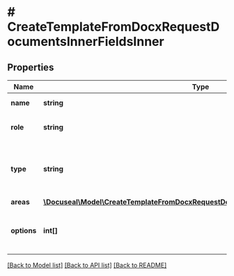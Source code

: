 # # CreateTemplateFromDocxRequestDocumentsInnerFieldsInner

## Properties

Name | Type | Description | Notes
------------ | ------------- | ------------- | -------------
**name** | **string** | Name of the field. | [optional]
**role** | **string** | Role name of the signer. | [optional]
**type** | **string** | Type of the field (e.g., text, signature, date, initials). | [optional]
**areas** | [**\Docuseal\Model\CreateTemplateFromDocxRequestDocumentsInnerFieldsInnerAreasInner[]**](CreateTemplateFromDocxRequestDocumentsInnerFieldsInnerAreasInner.md) |  | [optional]
**options** | **int[]** | An array of option values for &#39;select&#39; field type. | [optional]

[[Back to Model list]](../../README.md#models) [[Back to API list]](../../README.md#endpoints) [[Back to README]](../../README.md)
